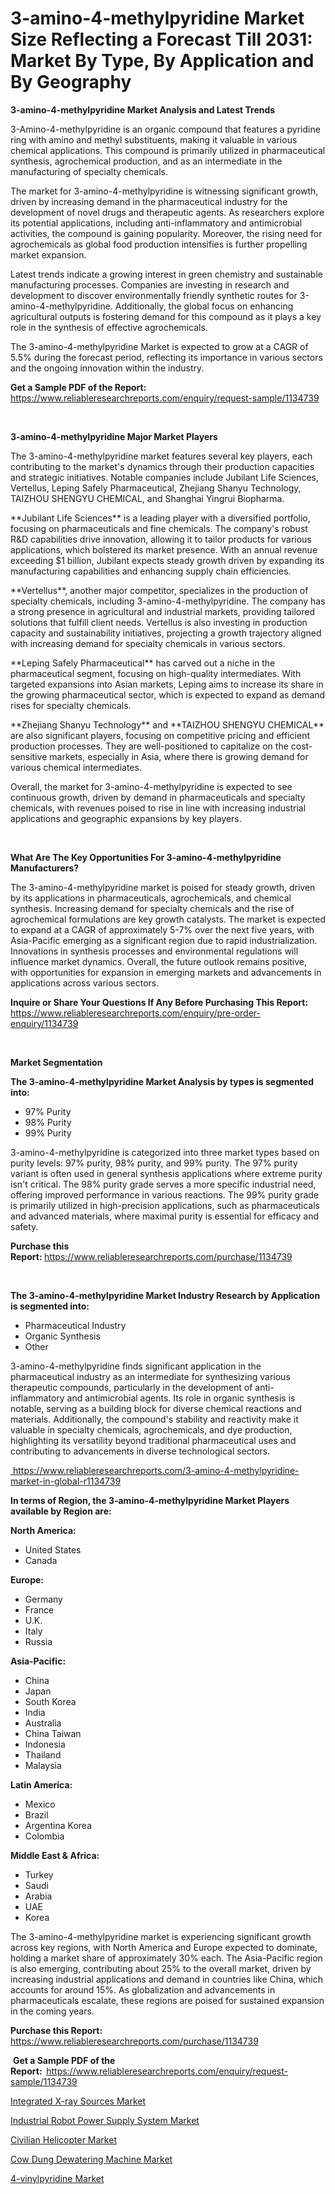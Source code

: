 <p><h1>3-amino-4-methylpyridine Market Size Reflecting a Forecast Till 2031: Market By Type, By Application and By Geography</h1></p><p><strong>3-amino-4-methylpyridine Market Analysis and Latest Trends</strong></p>
<p><p>3-Amino-4-methylpyridine is an organic compound that features a pyridine ring with amino and methyl substituents, making it valuable in various chemical applications. This compound is primarily utilized in pharmaceutical synthesis, agrochemical production, and as an intermediate in the manufacturing of specialty chemicals. </p><p>The market for 3-amino-4-methylpyridine is witnessing significant growth, driven by increasing demand in the pharmaceutical industry for the development of novel drugs and therapeutic agents. As researchers explore its potential applications, including anti-inflammatory and antimicrobial activities, the compound is gaining popularity. Moreover, the rising need for agrochemicals as global food production intensifies is further propelling market expansion.</p><p>Latest trends indicate a growing interest in green chemistry and sustainable manufacturing processes. Companies are investing in research and development to discover environmentally friendly synthetic routes for 3-amino-4-methylpyridine. Additionally, the global focus on enhancing agricultural outputs is fostering demand for this compound as it plays a key role in the synthesis of effective agrochemicals. </p><p>The 3-amino-4-methylpyridine Market is expected to grow at a CAGR of 5.5% during the forecast period, reflecting its importance in various sectors and the ongoing innovation within the industry.</p></p>
<p><strong>Get a Sample PDF of the Report:&nbsp;</strong> <a href="https://www.reliableresearchreports.com/enquiry/request-sample/1134739?utm_campaign=6&utm_medium=2&utm_source=Github&utm_content=ia&utm_term=08102024&utm_id=3-amino-4-methylpyridine">https://www.reliableresearchreports.com/enquiry/request-sample/1134739</a></p>
<p>&nbsp;</p>
<p><strong>3-amino-4-methylpyridine Major Market Players</strong></p>
<p><p>The 3-amino-4-methylpyridine market features several key players, each contributing to the market's dynamics through their production capacities and strategic initiatives. Notable companies include Jubilant Life Sciences, Vertellus, Leping Safely Pharmaceutical, Zhejiang Shanyu Technology, TAIZHOU SHENGYU CHEMICAL, and Shanghai Yingrui Biopharma.</p><p>**Jubilant Life Sciences** is a leading player with a diversified portfolio, focusing on pharmaceuticals and fine chemicals. The company's robust R&D capabilities drive innovation, allowing it to tailor products for various applications, which bolstered its market presence. With an annual revenue exceeding $1 billion, Jubilant expects steady growth driven by expanding its manufacturing capabilities and enhancing supply chain efficiencies.</p><p>**Vertellus**, another major competitor, specializes in the production of specialty chemicals, including 3-amino-4-methylpyridine. The company has a strong presence in agricultural and industrial markets, providing tailored solutions that fulfill client needs. Vertellus is also investing in production capacity and sustainability initiatives, projecting a growth trajectory aligned with increasing demand for specialty chemicals in various sectors.</p><p>**Leping Safely Pharmaceutical** has carved out a niche in the pharmaceutical segment, focusing on high-quality intermediates. With targeted expansions into Asian markets, Leping aims to increase its share in the growing pharmaceutical sector, which is expected to expand as demand rises for specialty chemicals.</p><p>**Zhejiang Shanyu Technology** and **TAIZHOU SHENGYU CHEMICAL** are also significant players, focusing on competitive pricing and efficient production processes. They are well-positioned to capitalize on the cost-sensitive markets, especially in Asia, where there is growing demand for various chemical intermediates.</p><p>Overall, the market for 3-amino-4-methylpyridine is expected to see continuous growth, driven by demand in pharmaceuticals and specialty chemicals, with revenues poised to rise in line with increasing industrial applications and geographic expansions by key players.</p></p>
<p>&nbsp;</p>
<p><strong>What Are The Key Opportunities For 3-amino-4-methylpyridine Manufacturers?</strong></p>
<p><p>The 3-amino-4-methylpyridine market is poised for steady growth, driven by its applications in pharmaceuticals, agrochemicals, and chemical synthesis. Increasing demand for specialty chemicals and the rise of agrochemical formulations are key growth catalysts. The market is expected to expand at a CAGR of approximately 5-7% over the next five years, with Asia-Pacific emerging as a significant region due to rapid industrialization. Innovations in synthesis processes and environmental regulations will influence market dynamics. Overall, the future outlook remains positive, with opportunities for expansion in emerging markets and advancements in applications across various sectors.</p></p>
<p><strong>Inquire or Share Your Questions If Any Before Purchasing This Report:</strong> <a href="https://www.reliableresearchreports.com/enquiry/pre-order-enquiry/1134739?utm_campaign=6&utm_medium=2&utm_source=Github&utm_content=ia&utm_term=08102024&utm_id=3-amino-4-methylpyridine">https://www.reliableresearchreports.com/enquiry/pre-order-enquiry/1134739</a></p>
<p>&nbsp;</p>
<p><strong>Market Segmentation</strong></p>
<p><strong>The 3-amino-4-methylpyridine Market Analysis by types is segmented into:</strong></p>
<p><ul><li>97% Purity</li><li>98% Purity</li><li>99% Purity</li></ul></p>
<p><p>3-amino-4-methylpyridine is categorized into three market types based on purity levels: 97% purity, 98% purity, and 99% purity. The 97% purity variant is often used in general synthesis applications where extreme purity isn't critical. The 98% purity grade serves a more specific industrial need, offering improved performance in various reactions. The 99% purity grade is primarily utilized in high-precision applications, such as pharmaceuticals and advanced materials, where maximal purity is essential for efficacy and safety.</p></p>
<p><strong>Purchase this Report:&nbsp;</strong><a href="https://www.reliableresearchreports.com/purchase/1134739?utm_campaign=6&utm_medium=2&utm_source=Github&utm_content=ia&utm_term=08102024&utm_id=3-amino-4-methylpyridine">https://www.reliableresearchreports.com/purchase/1134739</a></p>
<p>&nbsp;</p>
<p><strong>The 3-amino-4-methylpyridine Market Industry Research by Application is segmented into:</strong></p>
<p><ul><li>Pharmaceutical Industry</li><li>Organic Synthesis</li><li>Other</li></ul></p>
<p><p>3-amino-4-methylpyridine finds significant application in the pharmaceutical industry as an intermediate for synthesizing various therapeutic compounds, particularly in the development of anti-inflammatory and antimicrobial agents. Its role in organic synthesis is notable, serving as a building block for diverse chemical reactions and materials. Additionally, the compound's stability and reactivity make it valuable in specialty chemicals, agrochemicals, and dye production, highlighting its versatility beyond traditional pharmaceutical uses and contributing to advancements in diverse technological sectors.</p></p>
<p><a href="https://www.reliableresearchreports.com/3-amino-4-methylpyridine-market-in-global-r1134739?utm_campaign=6&utm_medium=2&utm_source=Github&utm_content=ia&utm_term=08102024&utm_id=3-amino-4-methylpyridine">&nbsp;https://www.reliableresearchreports.com/3-amino-4-methylpyridine-market-in-global-r1134739</a></p>
<p><strong>In terms of Region, the 3-amino-4-methylpyridine Market Players available by Region are:</strong></p>
<p>
    <p> <strong> North America: </strong>
        <ul>
            <li>United States</li>
            <li>Canada</li>
        </ul>
        </p> 
    <p> <strong> Europe: </strong>
        <ul>
            <li>Germany</li>
            <li>France</li>
            <li>U.K.</li>
            <li>Italy</li>
            <li>Russia</li>
        </ul>
        </p> 
    <p> <strong> Asia-Pacific: </strong>
        <ul>
            <li>China</li>
            <li>Japan</li>
            <li>South Korea</li>
            <li>India</li>
            <li>Australia</li>
            <li>China Taiwan</li>
            <li>Indonesia</li>
            <li>Thailand</li>
            <li>Malaysia</li>
        </ul>
        </p> 
    <p> <strong> Latin America: </strong>
        <ul>
            <li>Mexico</li>
            <li>Brazil</li>
            <li>Argentina Korea</li>
            <li>Colombia</li>
        </ul>
        </p> 
    <p> <strong> Middle East & Africa: </strong>
        <ul>
            <li>Turkey</li>
            <li>Saudi</li>
            <li>Arabia</li>
            <li>UAE</li>
            <li>Korea</li>
        </ul>
    </p>
    </p>
<p><p>The 3-amino-4-methylpyridine market is experiencing significant growth across key regions, with North America and Europe expected to dominate, holding a market share of approximately 30% each. The Asia-Pacific region is also emerging, contributing about 25% to the overall market, driven by increasing industrial applications and demand in countries like China, which accounts for around 15%. As globalization and advancements in pharmaceuticals escalate, these regions are poised for sustained expansion in the coming years.</p></p>
<p><strong>Purchase this Report: </strong><a href="https://www.reliableresearchreports.com/purchase/1134739?utm_campaign=6&utm_medium=2&utm_source=Github&utm_content=ia&utm_term=08102024&utm_id=3-amino-4-methylpyridine">https://www.reliableresearchreports.com/purchase/1134739</a></p>
<p>&nbsp;<strong>Get a Sample PDF of the Report:&nbsp;&nbsp;</strong><a href="https://www.reliableresearchreports.com/enquiry/request-sample/1134739?utm_campaign=6&utm_medium=2&utm_source=Github&utm_content=ia&utm_term=08102024&utm_id=3-amino-4-methylpyridine">https://www.reliableresearchreports.com/enquiry/request-sample/1134739</a></p>
<p><strong></strong></p>
<p><p><a href="https://issuu.com/reportprime-2/docs/integrated-x-ray-sources-market-siz_f0529315bf0af5?utm_campaign=6&utm_medium=2&utm_source=Github&utm_content=ia&utm_term=08102024&utm_id=3-amino-4-methylpyridine">Integrated X-ray Sources Market</a></p><p><a href="https://issuu.com/reportprime-2/docs/industrial-robot-power-supply-syste_ef3e1ec11931c8?utm_campaign=6&utm_medium=2&utm_source=Github&utm_content=ia&utm_term=08102024&utm_id=3-amino-4-methylpyridine">Industrial Robot Power Supply System Market</a></p><p><a href="https://www.linkedin.com/pulse/global-civilian-helicopter-market-share-growth-opportunities-ghrwe?utm_campaign=6&utm_medium=2&utm_source=Github&utm_content=ia&utm_term=08102024&utm_id=3-amino-4-methylpyridine">Civilian Helicopter Market</a></p><p><a href="https://www.linkedin.com/pulse/decoding-cow-dung-dewatering-machine-market-signals-growth-qvpqe?utm_campaign=6&utm_medium=2&utm_source=Github&utm_content=ia&utm_term=08102024&utm_id=3-amino-4-methylpyridine">Cow Dung Dewatering Machine Market</a></p><p><a href="https://github.com/NargisHussain75/Market-Research-Report-List-1/blob/main/4-vinylpyridine-market.md?utm_campaign=6&utm_medium=2&utm_source=Github&utm_content=ia&utm_term=08102024&utm_id=3-amino-4-methylpyridine">4-vinylpyridine Market</a></p></p>
